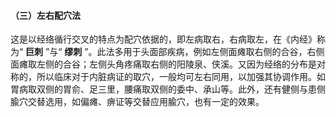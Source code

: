 #### （三）左右配穴法 

 这是以经络循行交叉的特点为配穴依据的，即左病取右，右病取左，在《内经》称为“ **巨刺** ”与“ **缪刺** ”。此法多用于头面部疾病，例如左侧面瘫取右侧的合谷，右侧面瘫取左侧的合谷；左侧头角疼痛取右侧的阳陵泉、侠溪。又因为经络的分布是对称的，所以临床对于内脏病证的取穴，一般均可左右同用，以加强其协调作用。如胃病取双侧的胃俞、足三里，腰痛取双侧的委中、承山等。此外，还有健侧与患侧腧穴交替选用，如偏瘫、痹证等交替应用腧穴，也有一定的效果。

